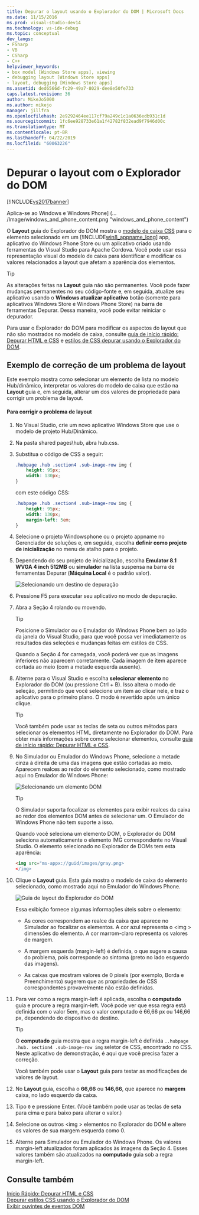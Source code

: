 ```yaml
---
title: Depurar o layout usando o Explorador do DOM | Microsoft Docs
ms.date: 11/15/2016
ms.prod: visual-studio-dev14
ms.technology: vs-ide-debug
ms.topic: conceptual
dev_langs:
- FSharp
- VB
- CSharp
- C++
helpviewer_keywords:
- box model [Windows Store apps], viewing
- debugging layout [Windows Store apps]
- layout, debugging [Windows Store apps]
ms.assetid: ded6566d-fc29-49a7-8029-dee8e50fe733
caps.latest.revision: 36
author: MikeJo5000
ms.author: mikejo
manager: jillfra
ms.openlocfilehash: 2e9292464ee117cf79a249c1c1a0636edb931c1d
ms.sourcegitcommit: 1fc6ee928733e61a1f42782f832ead9f7946d00c
ms.translationtype: MT
ms.contentlocale: pt-BR
ms.lasthandoff: 04/22/2019
ms.locfileid: "60063226"
---
```

# <a name="debug-layout-using-dom-explorer"></a>Depurar o layout com o Explorador do DOM
[!INCLUDE[vs2017banner](../includes/vs2017banner.md)]

Aplica-se ao Windows e Windows Phone] (... /Image/windows_and_phone_content.png "windows_and_phone_content")  
  
 O **Layout** guia do Explorador do DOM mostra o [modelo de caixa CSS](http://go.microsoft.com/fwlink/?LinkID=238778) para o elemento selecionado em um [!INCLUDE[win8_appname_long](../includes/win8-appname-long-md.md)] app, aplicativo do Windows Phone Store ou um aplicativo criado usando ferramentas do Visual Studio para Apache Cordova. Você pode usar essa representação visual do modelo de caixa para identificar e modificar os valores relacionados a layout que afetam a aparência dos elementos.  
  
> [!TIP]
>  As alterações feitas na **Layout** guia não são permanentes. Você pode fazer mudanças permanentes no seu código-fonte e, em seguida, atualize seu aplicativo usando o **Windows atualizar aplicativo** botão (somente para aplicativos Windows Store e Windows Phone Store) na barra de ferramentas Depurar. Dessa maneira, você pode evitar reiniciar o depurador.  
  
 Para usar o Explorador do DOM para modificar os aspectos do layout que não são mostrados no modelo de caixa, consulte [guia de início rápido: Depurar HTML e CSS](../debugger/quickstart-debug-html-and-css.md) e [estilos de CSS depurar usando o Explorador do DOM](../debugger/debug-css-styles-using-dom-explorer.md).  
  
## <a name="example-of-fixing-a-layout-issue"></a>Exemplo de correção de um problema de layout  
 Este exemplo mostra como selecionar um elemento de lista no modelo Hub/dinâmico, interpretar os valores do modelo de caixa que estão na **Layout** guia e, em seguida, alterar um dos valores de propriedade para corrigir um problema de layout.  
  
#### <a name="to-fix-the-layout-issue"></a>Para corrigir o problema de layout  
  
1. No Visual Studio, crie um novo aplicativo Windows Store que use o modelo de projeto Hub/Dinâmico.  
  
2. Na pasta shared pages\hub, abra hub.css.  
  
3. Substitua o código de CSS a seguir:  
  
    ```css  
    .hubpage .hub .section4 .sub-image-row img {  
        height: 95px;  
        width: 130px;  
    }  
    ```  
  
     com este código CSS:  
  
    ```css  
    .hubpage .hub .section4 .sub-image-row img {  
        height: 95px;  
        width: 130px;  
        margin-left: 5em;  
    }  
    ```  
  
4. Selecione o projeto Windowsphone ou o projeto appname no Gerenciador de soluções e, em seguida, escolha **definir como projeto de inicialização** no menu de atalho para o projeto.  
  
5. Dependendo do seu projeto de inicialização, escolha **Emulator 8.1 WVGA 4 inch 512MB** ou **simulador** na lista suspensa na barra de ferramentas Depurar (**Máquina Local** é o padrão valor).  
  
     ![Selecionando um destino de depuração](../debugger/media/js-dom-debug-target-emu.png "JS_DOM_Debug_Target_Emu")  
  
6. Pressione F5 para executar seu aplicativo no modo de depuração.  
  
7. Abra a Seção 4 rolando ou movendo.  
  
    > [!TIP]
    >  Posicione o Simulador ou o Emulador do Windows Phone bem ao lado da janela do Visual Studio, para que você possa ver imediatamente os resultados das seleções e mudanças feitas em estilos de CSS.  
  
     Quando a Seção 4 for carregada, você poderá ver que as imagens inferiores não aparecem corretamente. Cada imagem de item aparece cortada ao meio (com a metade esquerda ausente).  
  
8. Alterne para o Visual Studio e escolha **selecionar elemento** no Explorador do DOM (ou pressione Ctrl + B). Isso altera o modo de seleção, permitindo que você selecione um item ao clicar nele, e traz o aplicativo para o primeiro plano. O modo é revertido após um único clique.  
  
    > [!TIP]
    >  Você também pode usar as teclas de seta ou outros métodos para selecionar os elementos HTML diretamente no Explorador do DOM. Para obter mais informações sobre como selecionar elementos, consulte [guia de início rápido: Depurar HTML e CSS](../debugger/quickstart-debug-html-and-css.md).  
  
9. No Simulador ou Emulador do Windows Phone, selecione a metade cinza à direita de uma das imagens que estão cortadas ao meio. Aparecem realces ao redor do elemento selecionado, como mostrado aqui no Emulador do Windows Phone:  
  
     ![Selecionando um elemento DOM](../debugger/media/js-css-layout-select.png "JS_CSS_Layout_Select")  
  
    > [!TIP]
    >  O Simulador suporta focalizar os elementos para exibir realces da caixa ao redor dos elementos DOM antes de selecionar um. O Emulador do Windows Phone não tem suporte a isso.  
  
     Quando você seleciona um elemento DOM, o Explorador do DOM seleciona automaticamente o elemento IMG correspondente no Visual Studio. O elemento selecionado no Explorador de DOMs tem esta aparência:  
  
    ```html  
    <img src="ms-appx://guid/images/gray.png>   
    </img>  
    ```  
  
10. Clique o **Layout** guia. Esta guia mostra o modelo de caixa do elemento selecionado, como mostrado aqui no Emulador do Windows Phone.  
  
     ![Guia de layout do Explorador do DOM](../debugger/media/js-css-layout.png "JS_CSS_Layout")  
  
     Essa exibição fornece algumas informações úteis sobre o elemento:  
  
    - As cores correspondem ao realce da caixa que aparece no Simulador ao focalizar os elementos. A cor azul representa o \<img > dimensões do elemento. A cor marrom-claro representa os valores de margem.  
  
    - A margem esquerda (margin-left) é definida, o que sugere a causa do problema, pois corresponde ao sintoma (preto no lado esquerdo das imagens).  
  
    - As caixas que mostram valores de 0 pixels (por exemplo, Borda e Preenchimento) sugerem que as propriedades de CSS correspondentes provavelmente não estão definidas.  
  
11. Para ver como a regra margin-left é aplicada, escolha o **computado** guia e procure a regra margin-left. Você pode ver que essa regra está definida com o valor 5em, mas o valor computado é 66,66 px ou 146,66 px, dependendo do dispositivo de destino.  
  
    > [!TIP]
    >  O **computado** guia mostra que a regra margin-left é definida `..hubpage .hub. section4 .sub-image-row img` seletor de CSS, encontrado no CSS. Neste aplicativo de demonstração, é aqui que você precisa fazer a correção.  
  
     Você também pode usar o **Layout** guia para testar as modificações de valores de layout.  
  
12. No **Layout** guia, escolha o **66,66** ou **146,66**, que aparece no **margem** caixa, no lado esquerdo da caixa.  
  
13. Tipo `0` e pressione Enter. (Você também pode usar as teclas de seta para cima e para baixo para alterar o valor.)  
  
14. Selecione os outros \<img > elementos no Explorador do DOM e altere os valores de sua margem esquerda como 0.  
  
15. Alterne para Simulador ou Emulador do Windows Phone. Os valores margin-left atualizados foram aplicados às imagens da Seção 4. Esses valores também são atualizados na **computado** guia sob a regra margin-left.  
  
## <a name="see-also"></a>Consulte também  
 [Início Rápido: Depurar HTML e CSS](../debugger/quickstart-debug-html-and-css.md)   
 [Depurar estilos CSS usando o Explorador do DOM](../debugger/debug-css-styles-using-dom-explorer.md)   
 [Exibir ouvintes de eventos DOM](../debugger/view-dom-event-listeners.md)
